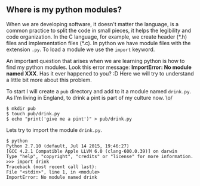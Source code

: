 ## Where is my python modules?

When we are developing software, it doesn't matter the language, is a common practice
to split the code in small pieces, it helps the legibility and
code organization. In the C language, for example, we create header (\*.h)
files and implementation files (\*.c). In python we have module files with
the extension `.py`. To load a module we use the `import` keyword.

An important  question that arises when we are learning python is how to find
my python modules. Look this error message: **ImportError: No module named XXX**.
Has it ever happened to you? :D Here we will try to understand a little bit more
about this problem.

To start I will create a `pub` directory and add to it a module named `drink.py`.
As I'm living in England, to drink a pint is part of my culture now. \o/

```shell
$ mkdir pub
$ touch pub/drink.py
$ echo "print('give me a pint')" > pub/drink.py
```

Lets try to import the module `drink.py`.

```shell
$ python
Python 2.7.10 (default, Jul 14 2015, 19:46:27) 
[GCC 4.2.1 Compatible Apple LLVM 6.0 (clang-600.0.39)] on darwin
Type "help", "copyright", "credits" or "license" for more information.
>>> import drink
Traceback (most recent call last):
File "<stdin>", line 1, in <module>
ImportError: No module named drink
```
